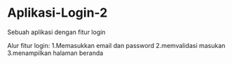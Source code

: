 # Aplikasi-Login-2
Sebuah aplikasi dengan fitur login

Alur fitur login:
1.Memasukkan email dan password 
2.memvalidasi masukan
3.menampilkan halaman beranda
